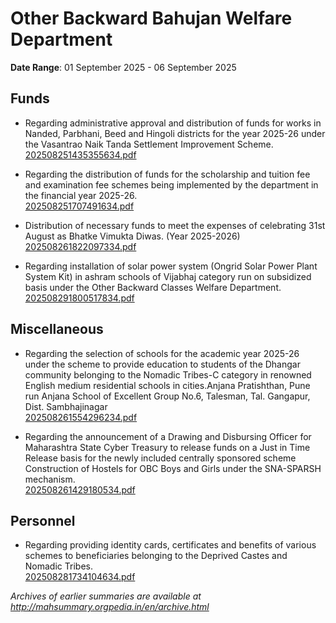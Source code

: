 # Other Backward Bahujan Welfare Department

**Date Range**: 01 September 2025 - 06 September 2025


## Funds
- Regarding administrative approval and distribution of funds for works in Nanded, Parbhani, Beed and Hingoli districts for the year 2025-26 under the Vasantrao Naik Tanda Settlement Improvement Scheme.\
  [202508251435355634.pdf](https://gr.maharashtra.gov.in/Site/Upload/Government%20Resolutions/English/202508251435355634.pdf)

- Regarding the distribution of funds for the scholarship and tuition fee and examination fee schemes being implemented by the department in the financial year 2025-26.\
  [202508251707491634.pdf](https://gr.maharashtra.gov.in/Site/Upload/Government%20Resolutions/English/202508251707491634.pdf)

- Distribution of necessary funds to meet the expenses of celebrating 31st August as Bhatke Vimukta Diwas. (Year 2025-2026)\
  [202508261822097334.pdf](https://gr.maharashtra.gov.in/Site/Upload/Government%20Resolutions/English/202508261822097334.pdf)

- Regarding installation of solar power system (Ongrid Solar Power Plant System Kit) in ashram schools of Vijabhaj category run on subsidized basis under the Other Backward Classes Welfare Department.\
  [202508291800517834.pdf](https://gr.maharashtra.gov.in/Site/Upload/Government%20Resolutions/English/202508291800517834.pdf)

## Miscellaneous
- Regarding the selection of schools for the academic year 2025-26 under the scheme to provide education to students of the Dhangar community belonging to the Nomadic Tribes-C category in renowned English medium residential schools in cities.Anjana Pratishthan, Pune run Anjana School of Excellent Group No.6, Talesman, Tal. Gangapur, Dist. Sambhajinagar\
  [202508261554296234.pdf](https://gr.maharashtra.gov.in/Site/Upload/Government%20Resolutions/English/202508261554296234.pdf)

- Regarding the announcement of a Drawing and Disbursing Officer for Maharashtra State Cyber Treasury to release funds on a Just in Time Release basis for the newly included centrally sponsored scheme Construction of Hostels for OBC Boys and Girls under the SNA-SPARSH mechanism.\
  [202508261429180534.pdf](https://gr.maharashtra.gov.in/Site/Upload/Government%20Resolutions/English/202508261429180534.pdf)

## Personnel
- Regarding providing identity cards, certificates and benefits of various schemes to beneficiaries belonging to the Deprived Castes and Nomadic Tribes.\
  [202508281734104634.pdf](https://gr.maharashtra.gov.in/Site/Upload/Government%20Resolutions/English/202508281734104634.pdf)


*Archives of earlier summaries are available at http://mahsummary.orgpedia.in/en/archive.html*